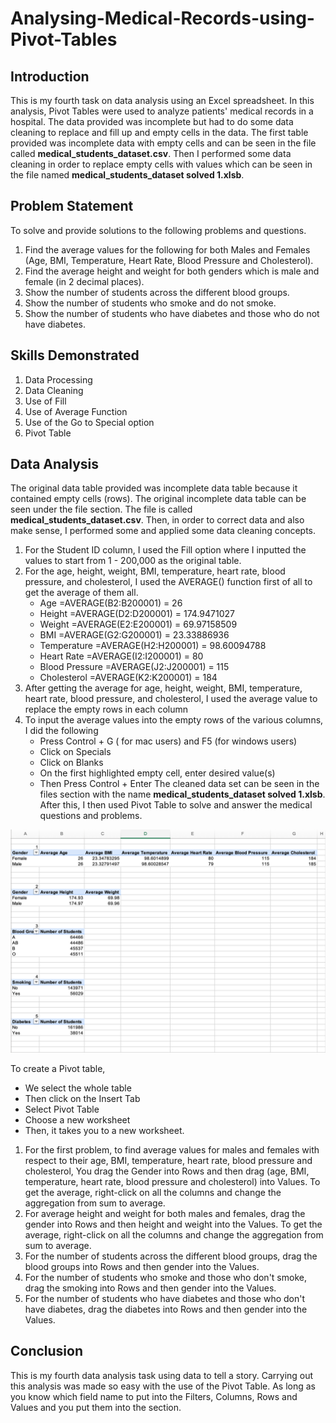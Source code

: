 # Analysing-Medical-Records-using-Pivot-Tables
## Introduction

This is my fourth task on data analysis using an Excel spreadsheet. In this analysis, Pivot Tables were used to analyze patients' medical records in a hospital. The data provided was incomplete but had to do some data cleaning to replace and fill up and empty cells in the data. The first table provided was incomplete data with empty cells and can be seen in the file called **medical_students_dataset.csv**. Then I performed some data cleaning in order to replace empty cells with values which can be seen in the file named **medical_students_dataset solved 1.xlsb**.

## Problem Statement
To solve and provide solutions to the following problems and questions.
1. Find the average values for the following for both Males and Females (Age, BMI, Temperature, Heart Rate, Blood Pressure and Cholesterol).
2. Find the average height and weight for both genders which is male and female (in 2 decimal places).
3. Show the number of students across the different blood groups.
4. Show the number of students who smoke and do not smoke.
5. Show the number of students who have diabetes and those who do not have diabetes.

## Skills Demonstrated
1. Data Processing
2. Data Cleaning
3. Use of Fill 
4. Use of Average Function
5. Use of the Go to Special option
6. Pivot Table

## Data Analysis
The original data table provided was incomplete data table because it contained empty cells (rows). The original incomplete data table can be seen under the file section. The file is called **medical_students_dataset.csv**.
Then, in order to correct data and also make sense, I performed some and applied some data cleaning concepts. 
1. For the Student ID column, I used the Fill option where I inputted the values to start from 1 - 200,000 as the original table.
2. For the age, height, weight, BMI, temperature, heart rate, blood pressure, and cholesterol, I used the AVERAGE() function first of all to get the average of them all.
   - Age =AVERAGE(B2:B200001) = 26
   - Height =AVERAGE(D2:D200001) = 174.9471027
   - Weight =AVERAGE(E2:E200001) = 69.97158509
   -  BMI =AVERAGE(G2:G200001) = 23.33886936
   - Temperature =AVERAGE(H2:H200001) = 98.60094788
   - Heart Rate =AVERAGE(I2:I200001) = 80
   - Blood Pressure =AVERAGE(J2:J200001) = 115
   - Cholesterol =AVERAGE(K2:K200001) = 184
 3. After getting the average for age, height, weight, BMI, temperature, heart rate, blood pressure, and cholesterol, I used the average value to replace the empty rows in each column
 4. To input the average values into the empty rows of the various columns, I did the following
     - Press Control + G ( for mac users) and F5 (for windows users)
     - Click on Specials
     - Click on Blanks
     - On the first highlighted empty cell, enter desired value(s)
     - Then Press Control + Enter
The cleaned data set can be seen in the files section with the name **medical_students_dataset solved 1.xlsb**.
After this, I then used Pivot Table to solve and answer the medical questions and problems.


![](medical_records.png)


To create a Pivot table, 
- We select the whole table
- Then click on the Insert Tab
- Select Pivot Table
- Choose a new worksheet
- Then, it takes you to a new worksheet.


1. For the first problem, to find average values for males and females with respect to their age, BMI, temperature, heart rate, blood pressure and cholesterol, You drag the Gender into Rows and then drag (age, BMI, temperature, heart rate, blood pressure and cholesterol) into Values. To get the average, right-click on all the columns and change the aggregation from sum to average.
2. For average height and weight for both males and females, drag the gender into Rows and then height and weight into the Values. To get the average, right-click on all the columns and change the aggregation from sum to average.
3. For the number of students across the different blood groups, drag the blood groups into Rows and then gender into the Values.
4. For the number of students who smoke and those who don't smoke, drag the smoking into Rows and then gender into the Values.
5. For the number of students who have diabetes and those who don't have diabetes, drag the diabetes into Rows and then gender into the Values.


## Conclusion
This is my fourth data analysis task using data to tell a story. Carrying out this analysis was made so easy with the use of the Pivot Table. As long as you know which field name to put into the Filters, Columns, Rows and Values and you put them into the section.

